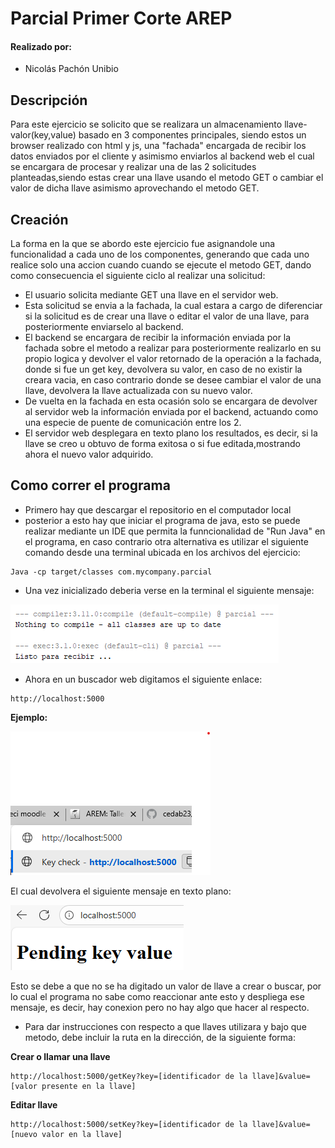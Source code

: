 # Parcial Primer Corte AREP

#### Realizado por:
- Nicolás Pachón Unibio

## Descripción

Para este ejercicio se solicito que se realizara
un almacenamiento llave-valor(key,value) basado
en 3 componentes principales, siendo estos un browser
realizado con html y js, una "fachada" encargada de recibir
los datos enviados por el cliente y asimismo enviarlos al
backend web el cual se encargara de procesar y realizar una 
de las 2 solicitudes planteadas,siendo estas crear una llave
usando el metodo GET o cambiar el valor de dicha llave
asimismo aprovechando el metodo GET.

## Creación

La forma en la que se abordo este ejercicio fue asignandole
una funcionalidad a cada uno de los componentes, generando
que cada uno realice solo una accion cuando cuando se ejecute
el metodo GET, dando como consecuencia el siguiente ciclo al
realizar una solicitud:

- El usuario solicita mediante GET una llave en el
servidor web.
- Esta solicitud se envia a la fachada, la cual estara
a cargo de diferenciar si la solicitud es de crear una llave
o editar el valor de una llave, para posteriormente enviarselo
al backend.
- El backend se encargara de recibir la información enviada
por la fachada sobre el metodo a realizar para posteriormente
realizarlo en su propio logica y devolver el valor retornado de
la operación a la fachada, donde si fue un get key, devolvera su 
valor, en caso de no existir  la creara vacia, en caso contrario
donde se desee cambiar el valor de una llave, devolvera la llave
actualizada con su nuevo valor.
- De vuelta en la fachada en esta ocasión solo se encargara de
devolver al servidor web la información enviada por el backend, actuando
como una especie de puente de comunicación entre los 2.
- El servidor web desplegara en texto plano los resultados, es decir, si
la llave se creo u obtuvo de forma exitosa o si fue editada,mostrando 
ahora el nuevo valor adquirido.

## Como correr el programa

- Primero hay que descargar el repositorio en el computador local
- posterior a esto hay que iniciar el programa de java, esto se puede realizar 
mediante un IDE que permita la funncionalidad de "Run Java" en el programa, en caso contrario
otra alternativa es utilizar el siguiente comando desde una terminal ubicada 
en los archivos del ejercicio:
```
Java -cp target/classes com.mycompany.parcial
```
- Una vez inicializado deberia verse en la terminal el siguiente mensaje:

![Inicio servidor](/images/inicio.png)

- Ahora en un buscador web digitamos el siguiente enlace:

```
http://localhost:5000
```
**Ejemplo:**

![Enlace](/images/enlace.png)

El cual devolvera el siguiente mensaje en texto plano:

![Mensaje](/images/mensaje.png)

Esto se debe a que no se ha digitado un valor de llave a crear o buscar, por lo
cual el programa no sabe como reaccionar ante esto y despliega ese mensaje, es
decir, hay conexion pero no hay algo que hacer al respecto.

- Para dar instrucciones con respecto a que llaves utilizara y bajo que metodo, 
debe incluir la ruta en la dirección, de la siguiente forma:

**Crear o llamar una llave**
```
http://localhost:5000/getKey?key=[identificador de la llave]&value=[valor presente en la llave]
```

**Editar llave**
```
http://localhost:5000/setKey?key=[identificador de la llave]&value=[nuevo valor en la llave] 
```






